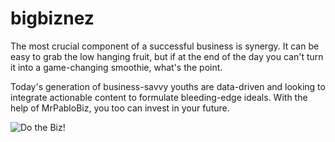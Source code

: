 ﻿# bigbiznez

The most crucial component of a successful business is synergy. It can be easy to grab the low hanging fruit, but if at the end of the day you can't turn it into a game-changing smoothie, what's the point.

Today's generation of business-savvy youths are data-driven and looking to integrate actionable content to formulate bleeding-edge ideals. With the help of MrPabloBiz, you too can invest in your future.

![Do the Biz!](https://mybiznez.app/wp-content/uploads/2022/05/biz-con-lentes-1024x510.png)
